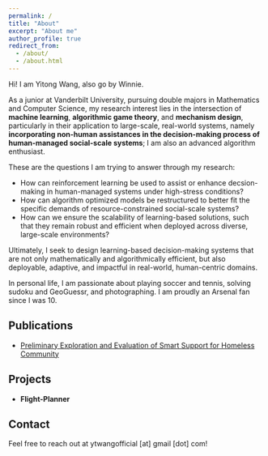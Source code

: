 ```yaml
---
permalink: /
title: "About"
excerpt: "About me"
author_profile: true
redirect_from: 
  - /about/
  - /about.html
---
```

Hi! I am Yitong Wang, also go by Winnie. 

As a junior at Vanderbilt University, pursuing double majors in Mathematics and Computer Science, my research interest lies in the intersection of **machine learning**, **algorithmic game theory**, and **mechanism design**, particularly in their application to large-scale, real-world systems, namely **incorporating non-human assistances in the decision-making process of human-managed social-scale systems**; I am also an advanced algorithm enthusiast.

These are the questions I am trying to answer through my research: 
* How can reinforcement learning be used to assist or enhance decsion-making in human-managed systems under high-stress conditions?
* How can algorithm optimized models be restructured to better fit the specific demands of resource-constrained social-scale systems?
* How can we ensure the scalability of learning-based solutions, such that they remain robust and efficient when deployed across diverse, large-scale environments?

Ultimately, I seek to design learning-based decision-making systems that are not only mathematically and algorithmically efficient, but also deployable, adaptive, and impactful in real-world, human-centric domains.

In personal life, I am passionate about playing soccer and tennis, solving sudoku and GeoGuessr, and photographing. I am proudly an Arsenal fan since I was 10.


Publications
------
* [Preliminary Exploration and Evaluation of Smart Support for Homeless Community](https://ieeexplore.ieee.org/abstract/document/10185514) 



Projects
------
* **Flight-Planner** 

Contact
------
Feel free to reach out at ytwangofficial [at] gmail [dot] com!
